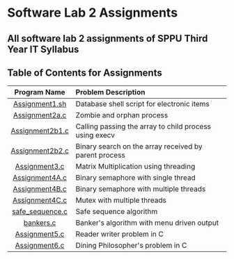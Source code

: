 # Software Lab 2 Assignments

## All software lab 2 assignments of SPPU Third Year IT Syllabus

## Table of Contents for Assignments


| Program Name                     | Problem Description                  |
| :-----------------------------:  | :--------------------------------    |
|[Assignment1.sh](Assignment1.sh)|Database shell script for electronic items|
|[Assignment2a.c](Assignment2a.c)|Zombie and orphan process|
|[Assignment2b1.c](Assignment2b1.c)|Calling passing the array to child process using execv|
|[Assignment2b2.c](Assignment2b2.c)|Binary search on the array received by parent process|
|[Assignment3.c](Assignment3.c)|Matrix Multiplication using threading|
|[Assignment4A.c](Assignment4A.c)|Binary semaphore with single thread|
|[Assignment4B.c](Assignment4B.c)|Binary semaphore with multiple threads|
|[Assignment4C.c](Assignment4C.c)|Mutex with multiple threads|
|[safe_sequence.c](safe_sequence.c)|Safe sequence algorithm|
|[bankers.c](bankers.c)|Banker's algorithm with menu driven output|
|[Assignment5.c](Assignment5.c)|Reader writer problem in C|
|[Assignment6.c](Assignment6.c)|Dining Philosopher's problem in C|


